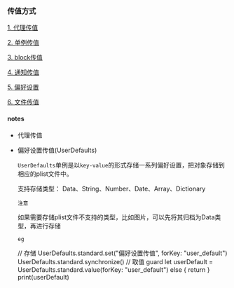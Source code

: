 ### 传值方式
[1. 代理传值]()

[2. 单例传值]()

[3. block传值]()

[4. 通知传值]()

[5. 偏好设置](#偏好设置传值)

[6. 文件传值]()

#### notes
- 代理传值

- 偏好设置传值(UserDefaults)

  `UserDefaults`单例是以`key-value`的形式存储一系列偏好设置，把对象存储到相应的plist文件中。


    支持存储类型：
    Data、String、Number、Date、Array、Dictionary

  `注意`

    如果需要存储plist文件不支持的类型，比如图片，可以先将其归档为Data类型，再进行存储

  `eg`

     // 存储
     UserDefaults.standard.set("偏好设置传值", forKey: "user_default")
     UserDefaults.standard.synchronize()
     // 取值
     guard let userDefault = UserDefaults.standard.value(forKey: "user_default") else {
            return
     }
     print(userDefault)
